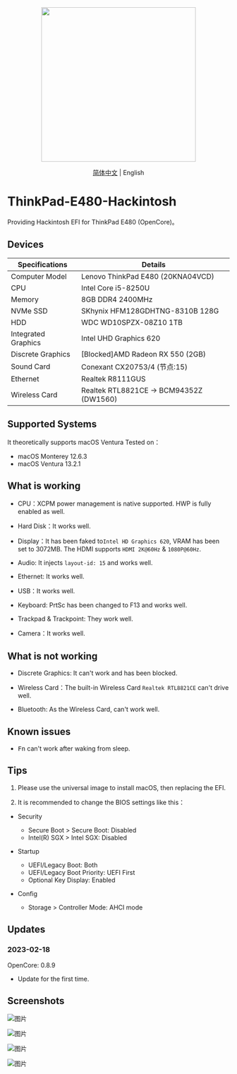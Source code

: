 <div align="center">
<img src="https://img.skk.moe/2020/02/01/15deff1c-62cc-45b9-aac2-2f6bb9a4350b.jpg" width="350px">
  
[简体中文](README.md) | English
</div>

# ThinkPad-E480-Hackintosh

Providing Hackintosh EFI for ThinkPad E480 (OpenCore)。

## Devices

|Specifications|Details|
|-|-|
|Computer Model|Lenovo ThinkPad E480 (20KNA04VCD)|
|CPU|Intel Core i5-8250U|
|Memory|8GB DDR4 2400MHz|
|NVMe SSD|SKhynix HFM128GDHTNG-8310B 128G|
|HDD|WDC WD10SPZX-08Z10 1TB|
|Integrated Graphics|Intel UHD Graphics 620|
|Discrete Graphics|[Blocked]AMD Radeon RX 550 (2GB)|
|Sound Card|Conexant CX20753/4 (节点:15)|
|Ethernet|Realtek R8111GUS|
|Wireless Card|Realtek RTL8821CE -> BCM94352Z (DW1560)|

## Supported Systems

It theoretically supports macOS Ventura
Tested on：

- macOS Monterey 12.6.3
- macOS Ventura 13.2.1

## What is working

- CPU：XCPM power management is native supported. HWP is fully enabled as well.

- Hard Disk：It works well.

- Display：It has been faked to`Intel HD Graphics 620`, VRAM has been set to 3072MB. The HDMI supports `HDMI 2K@60Hz` & `1080P@60Hz`.

- Audio: It injects `layout-id: 15` and works well.

- Ethernet: It works well.

- USB：It works well.

- Keyboard: PrtSc has been changed to F13 and works well.

- Trackpad & Trackpoint: They work well.

- Camera：It works well.

## What is not working

- Discrete Graphics: It can't work and has been blocked.

- Wireless Card：The built-in Wireless Card `Realtek RTL8821CE` can't drive well.

- Bluetooth: As the Wireless Card, can't work well.

## Known issues

- <kbd>Fn</kbd> can't work after waking from sleep.

## Tips

1. Please use the universal image to install macOS, then replacing the EFI.

2. It is recommended to change the BIOS settings like this：

- Security
  - Secure Boot > Secure Boot: Disabled
  - Intel(R) SGX > Intel SGX: Disabled

- Startup
  - UEFI/Legacy Boot: Both
  - UEFI/Legacy Boot Priority: UEFI First
  - Optional Key Display: Enabled

- Config
  - Storage > Controller Mode: AHCI mode

## Updates

### 2023-02-18
OpenCore: 0.8.9
- Update for the first time.

## Screenshots

![图片](https://user-images.githubusercontent.com/65167412/219908060-64258a9c-de23-4fb4-b590-dd35989c57f3.png)

![图片](https://user-images.githubusercontent.com/65167412/219908090-a21a9a7f-a8e2-4354-905f-701dc8978fd7.png)

![图片](https://user-images.githubusercontent.com/65167412/219908105-016aa70d-f014-4c8d-a0c1-8bfd7836a1d1.png)

![图片](https://user-images.githubusercontent.com/65167412/219908160-77dabe60-b898-42dd-9043-0040800f16af.png)
